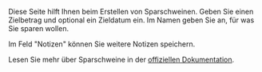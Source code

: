 Diese Seite hilft Ihnen beim Erstellen von Sparschweinen. Geben Sie einen Zielbetrag und optional ein Zieldatum ein. Im Namen geben Sie an, für was Sie sparen wollen.

Im Feld "Notizen" können Sie weitere Notizen speichern.

Lesen Sie mehr über Sparschweine in der [offiziellen Dokumentation](https://docs.firefly-iii.org/advanced-concepts/piggies).